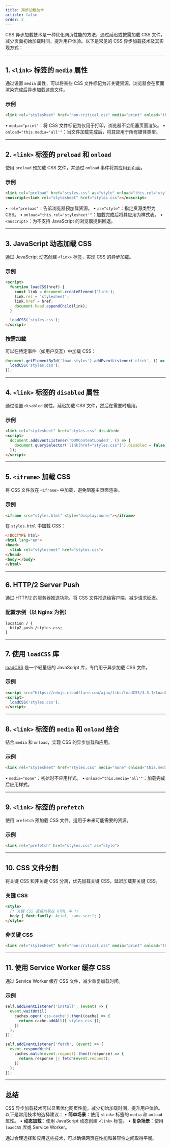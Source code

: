 ```yaml
---
title: 异步加载技术
article: false
order: 2
---
```


CSS 异步加载技术是一种优化网页性能的方法，通过延迟或按需加载 CSS 文件，减少页面初始加载时间，提升用户体验。以下是常见的 CSS 异步加载技术及其实现方式：

---

## 1. **`<link>` 标签的 `media` 属性**
通过设置 `media` 属性，可以将某些 CSS 文件标记为非关键资源，浏览器会在页面渲染完成后异步加载这些文件。

### 示例
```html
<link rel="stylesheet" href="non-critical.css" media="print" onload="this.media='all'">
```

• `media="print"`：将 CSS 文件标记为仅用于打印，浏览器不会阻塞页面渲染。
• `onload="this.media='all'"`：当文件加载完成后，将其应用于所有媒体类型。

---

## 2. **`<link>` 标签的 `preload` 和 `onload`**
使用 `preload` 预加载 CSS 文件，并通过 `onload` 事件将其应用到页面。

### 示例
```html
<link rel="preload" href="styles.css" as="style" onload="this.rel='stylesheet'">
<noscript><link rel="stylesheet" href="styles.css"></noscript>
```

• `rel="preload"`：告诉浏览器预加载资源。
• `as="style"`：指定资源类型为 CSS。
• `onload="this.rel='stylesheet'"`：加载完成后将其应用为样式表。
• `<noscript>`：为不支持 JavaScript 的浏览器提供回退。

---

## 3. **JavaScript 动态加载 CSS**
通过 JavaScript 动态创建 `<link>` 标签，实现 CSS 的异步加载。

### 示例
```html
<script>
  function loadCSS(href) {
    const link = document.createElement('link');
    link.rel = 'stylesheet';
    link.href = href;
    document.head.appendChild(link);
  }

  loadCSS('styles.css');
</script>
```

### 按需加载
可以在特定事件（如用户交互）中加载 CSS：
```javascript
document.getElementById('load-styles').addEventListener('click', () => {
  loadCSS('styles.css');
});
```

---

## 4. **`<link>` 标签的 `disabled` 属性**
通过设置 `disabled` 属性，延迟加载 CSS 文件，然后在需要时启用。

### 示例
```html
<link rel="stylesheet" href="styles.css" disabled>
<script>
  document.addEventListener('DOMContentLoaded', () => {
    document.querySelector('link[href="styles.css"]').disabled = false;
  });
</script>
```

---

## 5. **`<iframe>` 加载 CSS**
将 CSS 文件放在 `<iframe>` 中加载，避免阻塞主页面渲染。

### 示例
```html
<iframe src="styles.html" style="display:none;"></iframe>
```

在 `styles.html` 中加载 CSS：
```html
<!DOCTYPE html>
<html lang="en">
<head>
  <link rel="stylesheet" href="styles.css">
</head>
<body></body>
</html>
```

---

## 6. **HTTP/2 Server Push**
通过 HTTP/2 的服务器推送功能，将 CSS 文件推送给客户端，减少请求延迟。

### 配置示例（以 Nginx 为例）
```nginx
location / {
  http2_push /styles.css;
}
```

---

## 7. **使用 `loadCSS` 库**
[loadCSS](https://github.com/filamentgroup/loadCSS) 是一个轻量级的 JavaScript 库，专门用于异步加载 CSS 文件。

### 示例
```html
<script src="https://cdnjs.cloudflare.com/ajax/libs/loadCSS/3.3.1/loadCSS.min.js"></script>
<script>
  loadCSS('styles.css');
</script>
```

---

## 8. **`<link>` 标签的 `media` 和 `onload` 结合**
结合 `media` 和 `onload`，实现 CSS 的异步加载和应用。

### 示例
```html
<link rel="stylesheet" href="styles.css" media="none" onload="this.media='all'">
```

• `media="none"`：初始时不应用样式。
• `onload="this.media='all'"`：加载完成后应用样式。

---

## 9. **`<link>` 标签的 `prefetch`**
使用 `prefetch` 预加载 CSS 文件，适用于未来可能需要的资源。

### 示例
```html
<link rel="prefetch" href="styles.css" as="style">
```

---

## 10. **CSS 文件分割**
将关键 CSS 和非关键 CSS 分离，优先加载关键 CSS，延迟加载非关键 CSS。

### 关键 CSS
```html
<style>
  /* 关键 CSS 直接内联在 HTML 中 */
  body { font-family: Arial, sans-serif; }
</style>
```

### 非关键 CSS
```html
<link rel="stylesheet" href="non-critical.css" media="print" onload="this.media='all'">
```

---

## 11. **使用 Service Worker 缓存 CSS**
通过 Service Worker 缓存 CSS 文件，减少重复加载时间。

### 示例
```javascript
self.addEventListener('install', (event) => {
  event.waitUntil(
    caches.open('css-cache').then((cache) => {
      return cache.addAll(['styles.css']);
    })
  );
});

self.addEventListener('fetch', (event) => {
  event.respondWith(
    caches.match(event.request).then((response) => {
      return response || fetch(event.request);
    })
  );
});
```

---

## 总结
CSS 异步加载技术可以显著优化网页性能，减少初始加载时间，提升用户体验。以下是常用技术的选择建议：
• **简单场景**：使用 `<link>` 标签的 `media` 和 `onload` 属性。
• **动态加载**：使用 JavaScript 动态创建 `<link>` 标签。
• **复杂场景**：使用 `loadCSS` 库或 Service Worker。

通过合理选择和应用这些技术，可以确保网页在性能和兼容性之间取得平衡。
